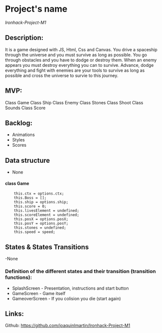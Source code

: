 # Project's name

*Ironhack-Project-M1*

## Description:
It is a game designed with JS, Html, Css and Canvas. You drive a spaceship through the universe and you must survive as long as possible. You go through obstacles and you have to dodge or destroy them. When an enemy appears you must destroy everything you can to survive. Advance, dodge everything and fight with enemies are your tools to survive as long as possible and cross the universe to survie to this journey.

## MVP:

Class Game
Class Ship 
Class Enemy
Class Stones
Class Shoot
Class Sounds
Class Score

## Backlog:

- Animations
- Styles
- Scores

## Data structure

- None
#### class Game

```
    this.ctx = options.ctx;
    this.Boss = [];
    this.ship = options.ship;
    this.score = 0;
    this.livesElement = undefined;
    this.scoreElement = undefined;
    this.posX = options.posX;
    this.posY = options.posY;
    this.stones = undefined; 
    this.speed = speed; 
  ```

## States & States Transitions

-None
### Definition of the different states and their transition (transition functions):

- SplashScreen - Presentation, instructions and start button
- GameScreen - Game itself
- GameoverScreen - If you colision you die (start again)

## Links:

Github: https://github.com/joaquinlmartin/Ironhack-Project-M1
